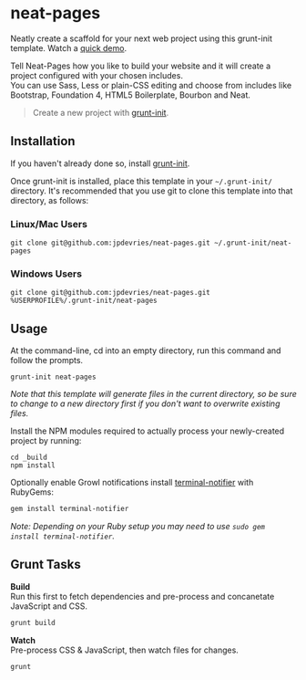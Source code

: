 neat-pages
==========

Neatly create a scaffold for your next web project using this grunt-init template. Watch a [quick demo](http://quick.as/7ezi4eq).

Tell Neat-Pages how you like to build your website and it will create a project configured with your chosen includes.  
You can use Sass, Less or plain-CSS editing and choose from includes like Bootstrap, Foundation 4, HTML5 Boilerplate, Bourbon and Neat.

> Create a new project with [grunt-init][].

[grunt-init]: http://gruntjs.com/project-scaffolding

## Installation
If you haven't already done so, install [grunt-init][].

Once grunt-init is installed, place this template in your `~/.grunt-init/` directory. It's recommended that you use git to clone this template into that directory, as follows:

### Linux/Mac Users

```
git clone git@github.com:jpdevries/neat-pages.git ~/.grunt-init/neat-pages
```

### Windows Users

```
git clone git@github.com:jpdevries/neat-pages.git %USERPROFILE%/.grunt-init/neat-pages
```

## Usage

At the command-line, cd into an empty directory, run this command and follow the prompts. 

```
grunt-init neat-pages
```

_Note that this template will generate files in the current directory, so be sure to change to a new directory first if you don't want to overwrite existing files._

Install the NPM modules required to actually process your newly-created project by running:

```
cd _build
npm install
```

Optionally enable Growl notifications install [terminal-notifier](https://github.com/alextucker/grunt-growl#getting-started) with RubyGems:
```bash
gem install terminal-notifier
```
_Note: Depending on your Ruby setup you may need to use `sudo gem install terminal-notifier`._

## Grunt Tasks
__Build__  
Run this first to fetch dependencies and pre-process and concanetate JavaScript and CSS.
```bash
grunt build
````

__Watch__  
Pre-process CSS & JavaScript, then watch files for changes.
```bash
grunt
````
